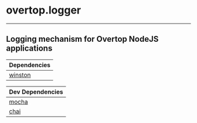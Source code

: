 # overtop.logger
---

Logging mechanism for Overtop NodeJS applications
---

| Dependencies |
|--------------|
| [winston](https://github.com/winstonjs/winston) |

| Dev Dependencies |
|------------------|
| [mocha](https://github.com/mochajs/mocha) |
| [chai](https://github.com/chaijs/chai) |